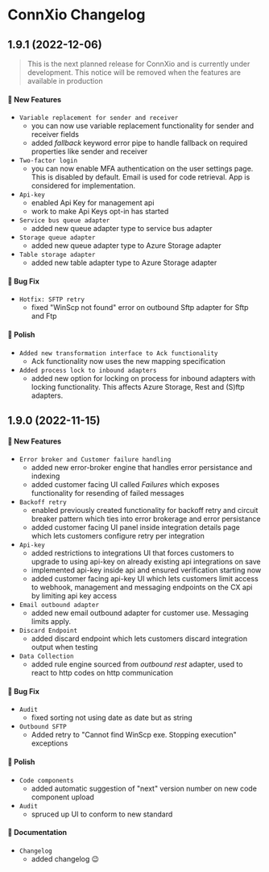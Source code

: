 # ConnXio Changelog

## 1.9.1 (2022-12-06)

> This is the next planned release for ConnXio and is currently under development. This notice will be removed when the features are available in production

#### :rocket: New Features

- `Variable replacement for sender and receiver`
  - you can now use variable replacement functionality for sender and receiver fields
  - added *fallback* keyword error pipe to handle fallback on required properties like sender and receiver
- `Two-factor login`
  - you can now enable MFA authentication on the user settings page. This is disabled by default. Email is used for code retrieval. App is considered for implementation.
- `Api-key`
  - enabled Api Key for management api
  - work to make Api Keys opt-in has started
- `Service bus queue adapter`
  - added new queue adapter type to service bus adapter
- `Storage queue adapter`
  - added new queue adapter type to Azure Storage adapter
- `Table storage adapter`
  - added new table adapter type to Azure Storage adapter

#### :bug: Bug Fix

- `Hotfix: SFTP retry`
  - fixed "WinScp not found" error on outbound Sftp adapter for Sftp and Ftp

#### :nail_care: Polish

- `Added new transformation interface to Ack functionality`
  - Ack functionality now uses the new mapping specification
- `Added process lock to inbound adapters`
  - added new option for locking on process for inbound adapters with locking functionality. This affects Azure Storage, Rest and (S)ftp adapters.

## 1.9.0 (2022-11-15)

#### :rocket: New Features

- `Error broker and Customer failure handling`
  - added new error-broker engine that handles error persistance and indexing
  - added customer facing UI called _Failures_ which exposes functionality for resending of failed messages
- `Backoff retry`
  - enabled previously created functionality for backoff retry and circuit breaker pattern which ties into error brokerage and error persistance
  - added customer facing UI panel inside integration details page which lets customers configure retry per integration
- `Api-key`
  - added restrictions to integrations UI that forces customers to upgrade to using api-key on already existing api integrations on save
  - implemented api-key inside api and ensured verification starting now
  - added customer facing api-key UI which lets customers limit access to webhook, management and messaging endpoints on the CX api by limiting api key access
- `Email outbound adapter`
  - added new email outbound adapter for customer use. Messaging limits apply.
- `Discard Endpoint`
  - added discard endpoint which lets customers discard integration output when testing
- `Data Collection`
  - added rule engine sourced from _outbound rest_ adapter, used to react to http codes on http communication

#### :bug: Bug Fix

- `Audit`
  - fixed sorting not using date as date but as string
- `Outbound SFTP`
  - Added retry to "Cannot find WinScp exe. Stopping execution" exceptions

#### :nail_care: Polish

- `Code components`
  - added automatic suggestion of "next" version number on new code component upload
- `Audit`
  - spruced up UI to conform to new standard

#### :memo: Documentation

- `Changelog`
  - added changelog 😉


